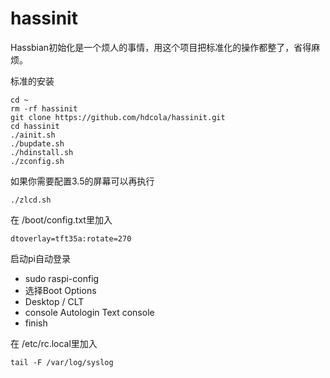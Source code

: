 # hassinit

Hassbian初始化是一个烦人的事情，用这个项目把标准化的操作都整了，省得麻烦。

标准的安装

```
cd ~
rm -rf hassinit
git clone https://github.com/hdcola/hassinit.git
cd hassinit
./ainit.sh
./bupdate.sh
./hdinstall.sh
./zconfig.sh
```

如果你需要配置3.5的屏幕可以再执行
```
./zlcd.sh
```

在 /boot/config.txt里加入
```
dtoverlay=tft35a:rotate=270
```

启动pi自动登录
* sudo raspi-config
* 选择Boot Options
* Desktop / CLT
* console Autologin Text console
* finish

在 /etc/rc.local里加入

```
tail -F /var/log/syslog
```
